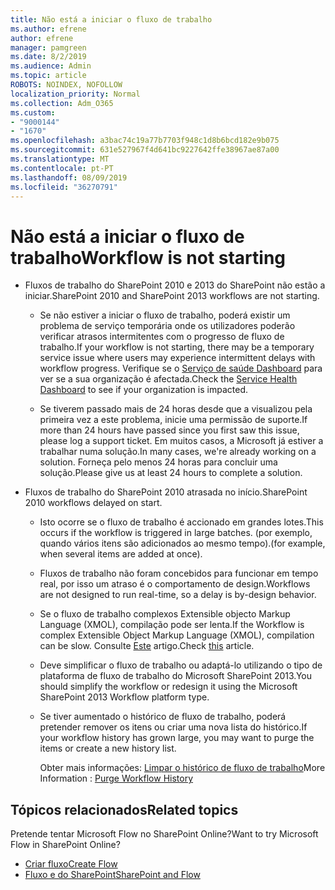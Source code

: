 ```yaml
---
title: Não está a iniciar o fluxo de trabalho
ms.author: efrene
author: efrene
manager: pamgreen
ms.date: 8/2/2019
ms.audience: Admin
ms.topic: article
ROBOTS: NOINDEX, NOFOLLOW
localization_priority: Normal
ms.collection: Adm_O365
ms.custom:
- "9000144"
- "1670"
ms.openlocfilehash: a3bac74c19a77b7703f948c1d8b6bcd182e9b075
ms.sourcegitcommit: 631e527967f4d641bc9227642ffe38967ae87a00
ms.translationtype: MT
ms.contentlocale: pt-PT
ms.lasthandoff: 08/09/2019
ms.locfileid: "36270791"
---
```

# <a name="workflow-is-not-starting"></a><span data-ttu-id="15c6e-102">Não está a iniciar o fluxo de trabalho</span><span class="sxs-lookup"><span data-stu-id="15c6e-102">Workflow is not starting</span></span>

- <span data-ttu-id="15c6e-103">Fluxos de trabalho do SharePoint 2010 e 2013 do SharePoint não estão a iniciar.</span><span class="sxs-lookup"><span data-stu-id="15c6e-103">SharePoint 2010 and SharePoint 2013 workflows are not starting.</span></span>

    - <span data-ttu-id="15c6e-104">Se não estiver a iniciar o fluxo de trabalho, poderá existir um problema de serviço temporária onde os utilizadores poderão verificar atrasos intermitentes com o progresso de fluxo de trabalho.</span><span class="sxs-lookup"><span data-stu-id="15c6e-104">If your workflow is not starting, there may be a temporary service issue where users may experience intermittent delays with workflow progress.</span></span> <span data-ttu-id="15c6e-105">Verifique se o [Serviço de saúde Dashboard](https:/admin.microsoft.com/AdminPortal/Home#/servicehealth) para ver se a sua organização é afectada.</span><span class="sxs-lookup"><span data-stu-id="15c6e-105">Check the [Service Health Dashboard](https:/admin.microsoft.com/AdminPortal/Home#/servicehealth) to see if your organization is impacted.</span></span>

    - <span data-ttu-id="15c6e-106">Se tiverem passado mais de 24 horas desde que a visualizou pela primeira vez a este problema, inicie uma permissão de suporte.</span><span class="sxs-lookup"><span data-stu-id="15c6e-106">If more than 24 hours have passed since you first saw this issue, please log a support ticket.</span></span> <span data-ttu-id="15c6e-107">Em muitos casos, a Microsoft já estiver a trabalhar numa solução.</span><span class="sxs-lookup"><span data-stu-id="15c6e-107">In many cases, we're already working on a solution.</span></span> <span data-ttu-id="15c6e-108">Forneça pelo menos 24 horas para concluir uma solução.</span><span class="sxs-lookup"><span data-stu-id="15c6e-108">Please give us at least 24 hours to complete a solution.</span></span>

- <span data-ttu-id="15c6e-109">Fluxos de trabalho do SharePoint 2010 atrasada no início.</span><span class="sxs-lookup"><span data-stu-id="15c6e-109">SharePoint 2010 workflows delayed on start.</span></span>

    - <span data-ttu-id="15c6e-110">Isto ocorre se o fluxo de trabalho é accionado em grandes lotes.</span><span class="sxs-lookup"><span data-stu-id="15c6e-110">This occurs if the workflow is triggered in large batches.</span></span> <span data-ttu-id="15c6e-111">(por exemplo, quando vários itens são adicionados ao mesmo tempo).</span><span class="sxs-lookup"><span data-stu-id="15c6e-111">(for example, when several items are added at once).</span></span>

    - <span data-ttu-id="15c6e-112">Fluxos de trabalho não foram concebidos para funcionar em tempo real, por isso um atraso é o comportamento de design.</span><span class="sxs-lookup"><span data-stu-id="15c6e-112">Workflows are not designed to run real-time, so a delay is by-design behavior.</span></span>

   -  <span data-ttu-id="15c6e-113">Se o fluxo de trabalho complexos Extensible objecto Markup Language (XMOL), compilação pode ser lenta.</span><span class="sxs-lookup"><span data-stu-id="15c6e-113">If the Workflow is complex Extensible Object Markup Language (XMOL), compilation can be slow.</span></span> <span data-ttu-id="15c6e-114">Consulte [Este](https://support.microsoft.com/en-us/kb/3043697) artigo.</span><span class="sxs-lookup"><span data-stu-id="15c6e-114">Check [this](https://support.microsoft.com/en-us/kb/3043697) article.</span></span>

    - <span data-ttu-id="15c6e-115">Deve simplificar o fluxo de trabalho ou adaptá-lo utilizando o tipo de plataforma de fluxo de trabalho do Microsoft SharePoint 2013.</span><span class="sxs-lookup"><span data-stu-id="15c6e-115">You should simplify the workflow or redesign it using the Microsoft SharePoint 2013 Workflow platform type.</span></span>

    - <span data-ttu-id="15c6e-116">Se tiver aumentado o histórico de fluxo de trabalho, poderá pretender remover os itens ou criar uma nova lista do histórico.</span><span class="sxs-lookup"><span data-stu-id="15c6e-116">If your workflow history has grown large, you may want to purge the items or create a new history list.</span></span>

        <span data-ttu-id="15c6e-117">Obter mais informações: [Limpar o histórico de fluxo de trabalho](https://blogs.technet.microsoft.com/marj/2015/08/07/sharepoint-2010-workflows-best-practice-purge-workflow-history-list-items/)</span><span class="sxs-lookup"><span data-stu-id="15c6e-117">More Information : [Purge Workflow History](https://blogs.technet.microsoft.com/marj/2015/08/07/sharepoint-2010-workflows-best-practice-purge-workflow-history-list-items/)</span></span>


## <a name="related-topics"></a><span data-ttu-id="15c6e-118">Tópicos relacionados</span><span class="sxs-lookup"><span data-stu-id="15c6e-118">Related topics</span></span>
<span data-ttu-id="15c6e-119">Pretende tentar Microsoft Flow no SharePoint Online?</span><span class="sxs-lookup"><span data-stu-id="15c6e-119">Want to try Microsoft Flow in SharePoint Online?</span></span>
- [<span data-ttu-id="15c6e-120">Criar fluxo</span><span class="sxs-lookup"><span data-stu-id="15c6e-120">Create Flow</span></span>](https://support.office.com/article/Create-a-flow-for-a-list-or-library-in-SharePoint-Online-or-OneDrive-for-Business-a9c3e03b-0654-46af-a254-20252e580d01) 
- [<span data-ttu-id="15c6e-121">Fluxo e do SharePoint</span><span class="sxs-lookup"><span data-stu-id="15c6e-121">SharePoint and Flow</span></span>](https://flow.microsoft.com/blog/sharepoint-and-flow/) 



